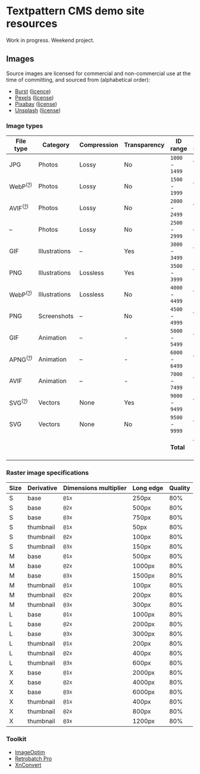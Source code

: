# Textpattern CMS demo site resources

Work in progress. Weekend project.

## Images

Source images are licensed for commercial and non-commercial use at the time of committing, and sourced from (alphabetical order):

* [Burst](https://burst.shopify.com) ([licence](https://burst.shopify.com/legal/terms))
* [Pexels](https://www.pexels.com) ([license](https://www.pexels.com/photo-license/))
* [Pixabay](https://pixabay.com) ([license](https://pixabay.com/service/terms/#license))
* [Unsplash](https://unsplash.com) ([license](https://unsplash.com/license))

### Image types

| File type | Category | Compression | Transparency | ID range | Count / (target) |
|---|---|---|---|---|---|
| JPG | Photos | Lossy | No | `1000` - `1499` | – / (150) |
| WebP<sup>([?](https://caniuse.com/webp))</sup> | Photos | Lossy | No | `1500` - `1999` | – / (150) |
| AVIF<sup>([?](https://caniuse.com/avif))</sup> | Photos | Lossy | No | `2000` - `2499` | – / (150) |
| – | Photos | Lossy | No | `2500` - `2999` | – / (–) |
| GIF | Illustrations | – | Yes | `3000` - `3499` | – / (150) |
| PNG | Illustrations | Lossless | Yes | `3500` - `3999` | – / (150) |
| WebP<sup>([?](https://caniuse.com/webp))</sup> | Illustrations | Lossless | No | `4000` - `4499` | – / (150) |
| PNG | Screenshots | – | No | `4500` - `4999` | – / (150) |
| GIF | Animation | – | - | `5000` - `5499` | – / (150) |
| APNG<sup>([?](https://caniuse.com/apng))</sup> | Animation | – | - | `6000` - `6499` | – / (100) |
| AVIF | Animation | – | - | `7000` - `7499` | – / (100) |
| SVG<sup>([?](https://caniuse.com/svg))</sup> | Vectors | None | Yes | `9000` - `9499` | – / (100) |
| SVG | Vectors | None | No | `9500` - `9999` | – / (100) |
| | | | | **Total** | – / 1600 (–%) |


### Raster image specifications

| Size | Derivative | Dimensions multiplier | Long edge | Quality |
|---|---|---|---|---|
| S | base | `@1x` | 250px | 80% |
| S | base | `@2x` | 500px | 80% |
| S | base | `@3x` | 750px | 80% |
| S | thumbnail | `@1x` | 50px | 80% |
| S | thumbnail | `@2x` | 100px | 80% |
| S | thumbnail | `@3x` | 150px | 80% |
| M | base | `@1x` | 500px | 80% |
| M | base | `@2x` | 1000px | 80% |
| M | base | `@3x` | 1500px | 80% |
| M | thumbnail | `@1x` | 100px | 80% |
| M | thumbnail | `@2x` | 200px | 80% |
| M | thumbnail | `@3x` | 300px | 80% |
| L | base | `@1x` | 1000px | 80% |
| L | base | `@2x` | 2000px | 80% |
| L | base | `@3x` | 3000px | 80% |
| L | thumbnail | `@1x` | 200px | 80% |
| L | thumbnail | `@2x` | 400px | 80% |
| L | thumbnail | `@3x` | 600px | 80% |
| X | base | `@1x` | 2000px | 80% |
| X | base | `@2x` | 4000px | 80% |
| X | base | `@3x` | 6000px | 80% |
| X | thumbnail | `@1x` | 400px | 80% |
| X | thumbnail | `@2x` | 800px | 80% |
| X | thumbnail | `@3x` | 1200px | 80% |

### Toolkit

* [ImageOptim](https://imageoptim.com/)
* [Retrobatch Pro](https://flyingmeat.com/retrobatch/)
* [XnConvert](https://www.xnview.com/en/xnconvert/)
